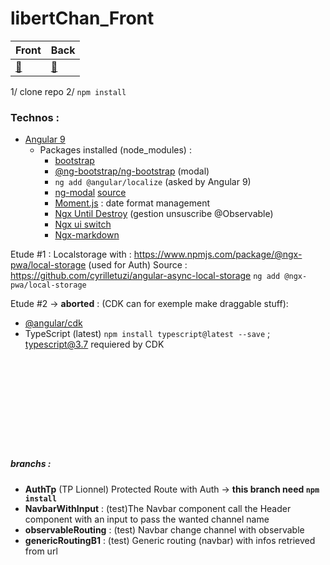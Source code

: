 # libertChan_Front


<center>

Front | Back
---| ---
[:tophat:](https://github.com/kim7834/libertChan_Front) | [:bug:](https://github.com/borisBelloc/libertChan_back)

</center>

1/ clone repo
2/ `npm install`


### Technos :
- [Angular 9](https://www.npmjs.com/package/@angular/cli)
    - Packages installed (node_modules) : 
        - [bootstrap](https://www.npmjs.com/package/bootstrap)
        - [@ng-bootstrap/ng-bootstrap](https://www.npmjs.com/package/@ng-bootstrap/ng-bootstrap) (modal)
        - `ng add @angular/localize` (asked by Angular 9)
        - [ng-modal](https://www.npmjs.com/package/ng-modal) [source](https://github.com/mazdik/ng-modal)
        - [Moment.js](https://momentjs.com/) : date format management
        - [Ngx Until Destroy](https://www.npmjs.com/package/ngx-take-until-destroy) (gestion unsuscribe @Observable)
        - [Ngx ui switch](https://www.npmjs.com/package/ngx-ui-switch)
        - [Ngx-markdown](https://www.npmjs.com/package/ngx-markdown)

        
Etude #1 : Localstorage with : https://www.npmjs.com/package/@ngx-pwa/local-storage (used for Auth)
Source : https://github.com/cyrilletuzi/angular-async-local-storage
`ng add @ngx-pwa/local-storage`


Etude #2 -> **aborted** : (CDK can for exemple make draggable stuff):
- [@angular/cdk](https://www.npmjs.com/package/@angular/cdk)
- TypeScript (latest) `npm install typescript@latest --save` ; typescript@3.7 requiered by CDK



<br><br><br><br><br>
-----



##### branchs :
- **AuthTp** (TP Lionnel) Protected Route with Auth -> **this branch need `npm install`**
- **NavbarWithInput** : (test)The Navbar component call the Header component with an input to pass the wanted channel name
- **observableRouting** : (test) Navbar change channel with observable
- **genericRoutingB1** : (test) Generic routing (navbar) with infos retrieved from url
